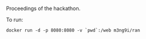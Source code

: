 Proceedings of the hackathon.

To run:

```
docker run -d -p 8080:8080 -v `pwd`:/web m3ng9i/ran
```
